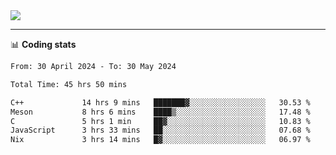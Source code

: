 <picture>
  <source
  srcset="https://github-readme-stats.vercel.app/api?username=sant0s12&show_icons=true&theme=dark"
  media="(prefers-color-scheme: dark)"
  />
  <source
  srcset="https://github-readme-stats.vercel.app/api?username=sant0s12&show_icons=true"
  media="(prefers-color-scheme: light)"
  />
  <img src="https://github-readme-stats.vercel.app/api?username=sant0s12&show_icons=true" />
</picture>

---

📊 **Coding stats**

<!--START_SECTION:waka-->

```txt
From: 30 April 2024 - To: 30 May 2024

Total Time: 45 hrs 50 mins

C++             14 hrs 9 mins   ███████▓░░░░░░░░░░░░░░░░░   30.53 %
Meson           8 hrs 6 mins    ████▒░░░░░░░░░░░░░░░░░░░░   17.48 %
C               5 hrs 1 min     ██▓░░░░░░░░░░░░░░░░░░░░░░   10.83 %
JavaScript      3 hrs 33 mins   ██░░░░░░░░░░░░░░░░░░░░░░░   07.68 %
Nix             3 hrs 14 mins   █▓░░░░░░░░░░░░░░░░░░░░░░░   06.97 %
```

<!--END_SECTION:waka-->
